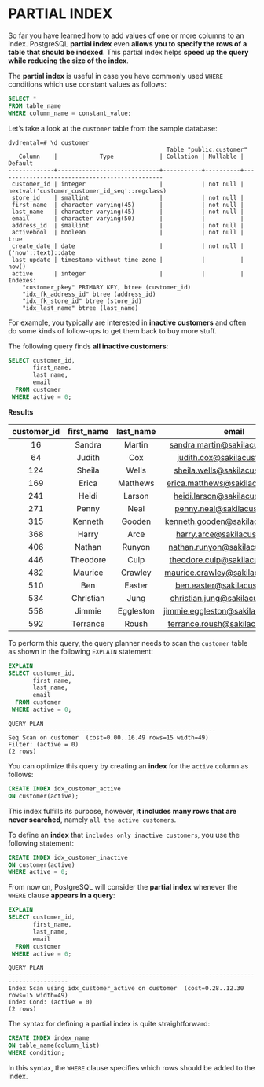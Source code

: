 # PARTIAL INDEX

So far you have learned how to add values of one or more columns to an index. PostgreSQL **partial index** even **allows you to specify the rows of a table that should be indexed**. This partial index helps **speed up the query while reducing the size of the index**.

The **partial index** is useful in case you have commonly used `WHERE` conditions which use constant values as follows:

```SQL
SELECT *
FROM table_name
WHERE column_name = constant_value;
```

Let’s take a look at the `customer` table from the sample database:

```console
dvdrental=# \d customer
                                             Table "public.customer"
   Column    |            Type             | Collation | Nullable |                    Default
-------------+-----------------------------+-----------+----------+-----------------------------------------------
 customer_id | integer                     |           | not null | nextval('customer_customer_id_seq'::regclass)
 store_id    | smallint                    |           | not null |
 first_name  | character varying(45)       |           | not null |
 last_name   | character varying(45)       |           | not null |
 email       | character varying(50)       |           |          |
 address_id  | smallint                    |           | not null |
 activebool  | boolean                     |           | not null | true
 create_date | date                        |           | not null | ('now'::text)::date
 last_update | timestamp without time zone |           |          | now()
 active      | integer                     |           |          |
Indexes:
    "customer_pkey" PRIMARY KEY, btree (customer_id)
    "idx_fk_address_id" btree (address_id)
    "idx_fk_store_id" btree (store_id)
    "idx_last_name" btree (last_name)
```

For example, you typically are interested in **inactive customers** and often do some kinds of follow-ups to get them back to buy more stuff.

The following query finds **all inactive customers**:

```SQL
SELECT customer_id,
       first_name,
       last_name,
       email
  FROM customer
 WHERE active = 0;
```

**Results**

|customer_id | first_name | last_name |                email|
|:-----------:|:---------:|:---------:|:------------------------------------:|
|         16 | Sandra     | Martin    | sandra.martin@sakilacustomer.org|
|         64 | Judith     | Cox       | judith.cox@sakilacustomer.org|
|        124 | Sheila     | Wells     | sheila.wells@sakilacustomer.org|
|        169 | Erica      | Matthews  | erica.matthews@sakilacustomer.org|
|        241 | Heidi      | Larson    | heidi.larson@sakilacustomer.org|
|        271 | Penny      | Neal      | penny.neal@sakilacustomer.org|
|        315 | Kenneth    | Gooden    | kenneth.gooden@sakilacustomer.org|
|        368 | Harry      | Arce      | harry.arce@sakilacustomer.org|
|        406 | Nathan     | Runyon    | nathan.runyon@sakilacustomer.org|
|        446 | Theodore   | Culp      | theodore.culp@sakilacustomer.org|
|        482 | Maurice    | Crawley   | maurice.crawley@sakilacustomer.org|
|        510 | Ben        | Easter    | ben.easter@sakilacustomer.org|
|        534 | Christian  | Jung      | christian.jung@sakilacustomer.org|
|        558 | Jimmie     | Eggleston | jimmie.eggleston@sakilacustomer.org|
|        592 | Terrance   | Roush     | terrance.roush@sakilacustomer.org|

To perform this query, the query planner needs to scan the `customer` table as shown in the following `EXPLAIN` statement:

```SQL
EXPLAIN
SELECT customer_id,
       first_name,
       last_name,
       email
  FROM customer
 WHERE active = 0;
```

```console
QUERY PLAN
-----------------------------------------------------------
Seq Scan on customer  (cost=0.00..16.49 rows=15 width=49)
Filter: (active = 0)
(2 rows)
```

You can optimize this query by creating an **index** for the `active` column as follows:

```SQL
CREATE INDEX idx_customer_active
ON customer(active);
```

This index fulfills its purpose, however, **it includes many rows that are never searched**, namely `all the active customers`.

To define an **index** that `includes only inactive customers`, you use the following statement:

```SQL
CREATE INDEX idx_customer_inactive
ON customer(active)
WHERE active = 0;
```

From now on, PostgreSQL will consider the **partial index** whenever the `WHERE` clause **appears in a query**:

```SQL
EXPLAIN
SELECT customer_id,
       first_name,
       last_name,
       email
  FROM customer
 WHERE active = 0;
```

```console
QUERY PLAN
---------------------------------------------------------------------------------------
Index Scan using idx_customer_active on customer  (cost=0.28..12.30 rows=15 width=49)
Index Cond: (active = 0)
(2 rows)
```

The syntax for defining a partial index is quite straightforward:

```SQL
CREATE INDEX index_name
ON table_name(column_list)
WHERE condition;
```

In this syntax, the `WHERE` clause specifies which rows should be added to the index.
